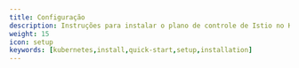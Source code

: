 ```yaml
---
title: Configuração
description: Instruções para instalar o plano de controle de Istio no Kubernetes.
weight: 15
icon: setup
keywords: [kubernetes,install,quick-start,setup,installation]
---
```

